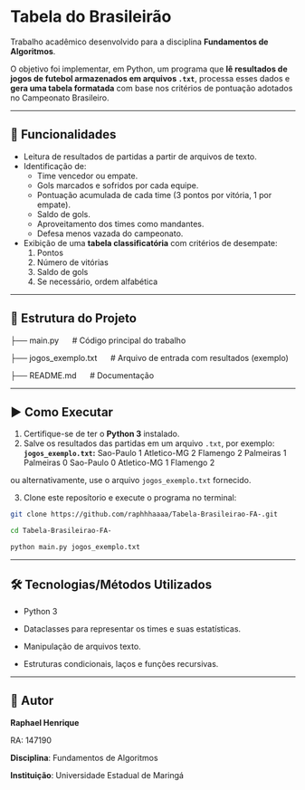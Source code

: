 # Tabela do Brasileirão

Trabalho acadêmico desenvolvido para a disciplina **Fundamentos de Algoritmos**.  

O objetivo foi implementar, em Python, um programa que **lê resultados de jogos de futebol armazenados em arquivos `.txt`**, processa esses dados e **gera uma tabela formatada** com base nos critérios de pontuação adotados no Campeonato Brasileiro.

---

## 📌 Funcionalidades

- Leitura de resultados de partidas a partir de arquivos de texto.
- Identificação de:
  - Time vencedor ou empate.
  - Gols marcados e sofridos por cada equipe.
  - Pontuação acumulada de cada time (3 pontos por vitória, 1 por empate).
  - Saldo de gols.
  - Aproveitamento dos times como mandantes.
  - Defesa menos vazada do campeonato.
- Exibição de uma **tabela classificatória** com critérios de desempate:
  1. Pontos
  2. Número de vitórias
  3. Saldo de gols
  4. Se necessário, ordem alfabética

---

## 📂 Estrutura do Projeto
├── main.py &nbsp;&nbsp;&nbsp;&nbsp;&nbsp;# Código principal do trabalho

├── jogos_exemplo.txt &nbsp;&nbsp;&nbsp;&nbsp;&nbsp;# Arquivo de entrada com resultados (exemplo)

├── README.md &nbsp;&nbsp;&nbsp;&nbsp;&nbsp;# Documentação

---

## ▶️ Como Executar

1. Certifique-se de ter o **Python 3** instalado.
2. Salve os resultados das partidas em um arquivo `.txt`, por exemplo: 
**`jogos_exemplo.txt`:**
Sao-Paulo 1 Atletico-MG 2
Flamengo 2 Palmeiras 1
Palmeiras 0 Sao-Paulo 0
Atletico-MG 1 Flamengo 2

ou alternativamente, use o arquivo `jogos_exemplo.txt` fornecido.

3. Clone este reposítorio e execute o programa no terminal:
```bash
git clone https://github.com/raphhhaaaa/Tabela-Brasileirao-FA-.git
```
```bash
cd Tabela-Brasileirao-FA-
```
```bash
python main.py jogos_exemplo.txt
```

---

## 🛠️ Tecnologias/Métodos Utilizados

- Python 3

- Dataclasses para representar os times e suas estatísticas.

- Manipulação de arquivos texto.

- Estruturas condicionais, laços e funções recursivas.

---

## 👤 Autor

**Raphael Henrique**

RA: 147190

**Disciplina**: Fundamentos de Algoritmos

**Instituição**: Universidade Estadual de Maringá
